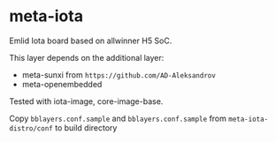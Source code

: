 meta-iota
==============
Emlid Iota board based on allwinner H5 SoC.

This layer depends on the additional layer:
- meta-sunxi from `https://github.com/AD-Aleksandrov`
- meta-openembedded

Tested with iota-image, core-image-base.

Copy `bblayers.conf.sample` and `bblayers.conf.sample` from `meta-iota-distro/conf` to build directory
